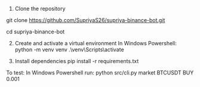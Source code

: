 1. Clone the repository

git clone https://github.com/SupriyaS26/supriya-binance-bot.git

cd supriya-binance-bot

2. Create and activate a virtual environment
In Windows Powershell:
python -m venv venv
.\venv\Scripts\activate

3. Install dependencies
pip install -r requirements.txt

To test:
In Windows Powershell run:
python src/cli.py market BTCUSDT BUY 0.001

